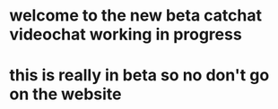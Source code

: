 # welcome to the new beta catchat videochat working in progress
# this is really in beta so no don't go on the website